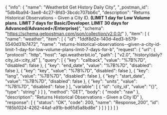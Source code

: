 {
  "info": {
    "name": "Weatherbit Get History Daily City",
    "_postman_id": "5db4ba94-3ae8-4c27-8fd3-3bcdc707bb6c",
    "description": "Returns Historical Observations - Given a City ID. **(LIMIT 1 day for Low Volume plans. LIMIT 7 days for Basic/Developer. LIMIT 30 days for Advanced/Advanced+/Enterprise)**",
    "schema": "https://schema.getpostman.com/json/collection/v2.0.0/"
  },
  "item": [
    {
      "name": "weather",
      "item": [
        {
          "id": "1ddf8d2e-140d-4ed3-b579-5540d31b7472",
          "name": "returns-historical-observations--given-a-city-id-limit-1-day-for-low-volume-plans-limit-7-days-for-b",
          "request": {
            "url": {
              "protocol": "http",
              "host": "api.weatherbit.io",
              "path": [
                "v2.0",
                "history/daily?city_id=:city_id"
              ],
              "query": [
                {
                  "key": "callback",
                  "value": "%7B%7D",
                  "disabled": false
                },
                {
                  "key": "end_date",
                  "value": "%7B%7D",
                  "disabled": false
                },
                {
                  "key": "key",
                  "value": "%7B%7D",
                  "disabled": false
                },
                {
                  "key": "lang",
                  "value": "%7B%7D",
                  "disabled": false
                },
                {
                  "key": "start_date",
                  "value": "%7B%7D",
                  "disabled": false
                },
                {
                  "key": "units",
                  "value": "%7B%7D",
                  "disabled": false
                }
              ],
              "variable": [
                {
                  "id": "city_id",
                  "value": "{}",
                  "type": "string"
                }
              ]
            },
            "method": "GET",
            "body": {
              "mode": "raw"
            },
            "description": "Returns Historical Observations - Given a City ID"
          },
          "response": [
            {
              "status": "OK",
              "code": 200,
              "name": "Response_200",
              "id": "f85b1024-4262-44af-a91b-bd61d5a8bd8e"
            }
          ]
        }
      ]
    }
  ]
}